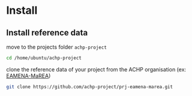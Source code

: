 # Install

## Install reference data

move to the projects folder `achp-project`

```sh
cd /home/ubuntu/achp-project
```
clone the reference data of your project from the ACHP organisation (ex: [EAMENA-MaREA](https://github.com/achp-project/prj-eamena-marea)) 

```sh
git clone https://github.com/achp-project/prj-eamena-marea.git
```


